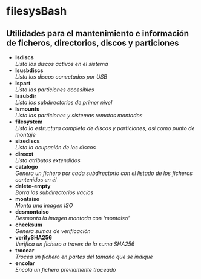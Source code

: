 # filesysBash

## Utilidades para el mantenimiento e información de ficheros, directorios, discos y particiones

- **lsdiscs**    
	*Lista los discos activos en el sistema*
- **lsusbdiscs**    
	*Lista los discos conectados por USB*
- **lspart**    
	*Lista las particiones accesibles*
- **lssubdir**    
	*Lista los subdirectorios de primer nivel*
- **lsmounts**    
	*Lista las particiones y sistemas remotos montados*
- **filesystem**    
	*Lista la estructura completa de discos y particiones, así como punto de montaje*
- **sizediscs**    
	*Lista la ocupación de los discos*
- **direext**    
	*Lista atributos extendidos*
- **catalogo**    
	*Genera un fichero por cada subdirectorio con el listado de los ficheros contenidos en él*
- **delete-empty**    
	*Borra los subdirectorios vacios*
- **montaiso**    
	*Monta una imagen ISO*
- **desmontaiso**    
	*Desmonta la imagen montada con 'montaiso'*
- **checksum**    
	*Genera sumas de verificación*
- **verifySHA256**    
	*Verifica un fichero a traves de la suma SHA256*
- **trocear**    
	*Trocea un fichero en partes del tamaño que se indique*
- **encolar**    
	*Encola un fichero previamente troceado*
	
